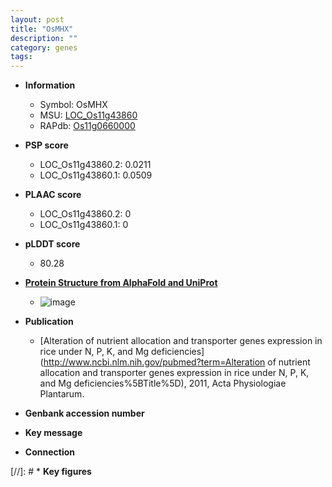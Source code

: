 ```yaml
---
layout: post
title: "OsMHX"
description: ""
category: genes
tags: 
---
```


* **Information**  
    + Symbol: OsMHX  
    + MSU: [LOC_Os11g43860](http://rice.plantbiology.msu.edu/cgi-bin/ORF_infopage.cgi?orf=LOC_Os11g43860)  
    + RAPdb: [Os11g0660000](http://rapdb.dna.affrc.go.jp/viewer/gbrowse_details/irgsp1?name=Os11g0660000)  

* **PSP score**  
    + LOC_Os11g43860.2: 0.0211 
    + LOC_Os11g43860.1: 0.0509 

* **PLAAC score**  
    + LOC_Os11g43860.2: 0 
    + LOC_Os11g43860.1: 0 

* **pLDDT score**
    + 80.28

* **[Protein Structure from AlphaFold and UniProt](https://www.uniprot.org/uniprotkb/Q2R041/entry#structure)**
    + ![image](https://ricepsp.github.io/images/Q2/AF-Q2R041-F1.png)

* **Publication**  
    + [Alteration of nutrient allocation and transporter genes expression in rice under N, P, K, and Mg deficiencies](http://www.ncbi.nlm.nih.gov/pubmed?term=Alteration of nutrient allocation and transporter genes expression in rice under N, P, K, and Mg deficiencies%5BTitle%5D), 2011, Acta Physiologiae Plantarum.

* **Genbank accession number**  

* **Key message**  

* **Connection**  

[//]: # * **Key figures**  



